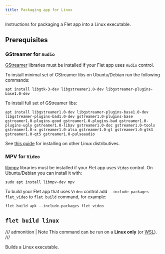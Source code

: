 ```yaml
---
title: Packaging app for Linux
---
```


Instructions for packaging a Flet app into a Linux executable.

## Prerequisites

### GStreamer for `Audio`

[GStreamer](https://gstreamer.freedesktop.org/) libraries must be installed if your Flet app uses `Audio` control.

To install minimal set of GStreamer libs on Ubuntu/Debian run the following commands:

```
apt install libgtk-3-dev libgstreamer1.0-dev libgstreamer-plugins-base1.0-dev
```

To install full set of GStreamer libs:

```
apt install libgstreamer1.0-dev libgstreamer-plugins-base1.0-dev libgstreamer-plugins-bad1.0-dev gstreamer1.0-plugins-base gstreamer1.0-plugins-good gstreamer1.0-plugins-bad gstreamer1.0-plugins-ugly gstreamer1.0-libav gstreamer1.0-doc gstreamer1.0-tools gstreamer1.0-x gstreamer1.0-alsa gstreamer1.0-gl gstreamer1.0-gtk3 gstreamer1.0-qt5 gstreamer1.0-pulseaudio
```

See [this guide](https://gstreamer.freedesktop.org/documentation/installing/on-linux.html?gi-language=c) for installing on other Linux distributives.

### MPV for `Video`

[libmpv](https://mpv.io/) libraries must be installed if your Flet app uses `Video` control.
On Ubuntu/Debian you can install it with:

```
sudo apt install libmpv-dev mpv
```

To build your Flet app that uses `Video` control add `--include-packages flet_video` to `flet build` command, for example:

```
flet build apk --include-packages flet_video
```

## <code class="doc-symbol doc-symbol-command"></code> `flet build linux`

/// admonition | Note
This command can be run on a **Linux only** (or [WSL](https://docs.microsoft.com/en-us/windows/wsl/about)).
///

Builds a Linux executable.

